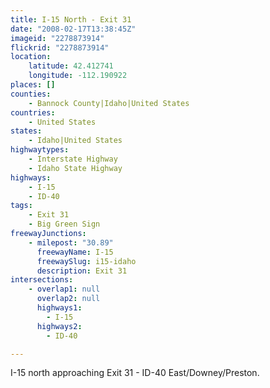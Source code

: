 ```yaml
---
title: I-15 North - Exit 31
date: "2008-02-17T13:38:45Z"
imageid: "2278873914"
flickrid: "2278873914"
location:
    latitude: 42.412741
    longitude: -112.190922
places: []
counties:
    - Bannock County|Idaho|United States
countries:
    - United States
states:
    - Idaho|United States
highwaytypes:
    - Interstate Highway
    - Idaho State Highway
highways:
    - I-15
    - ID-40
tags:
    - Exit 31
    - Big Green Sign
freewayJunctions:
    - milepost: "30.89"
      freewayName: I-15
      freewaySlug: i15-idaho
      description: Exit 31
intersections:
    - overlap1: null
      overlap2: null
      highways1:
        - I-15
      highways2:
        - ID-40

---
```

I-15 north approaching Exit 31 - ID-40 East/Downey/Preston.